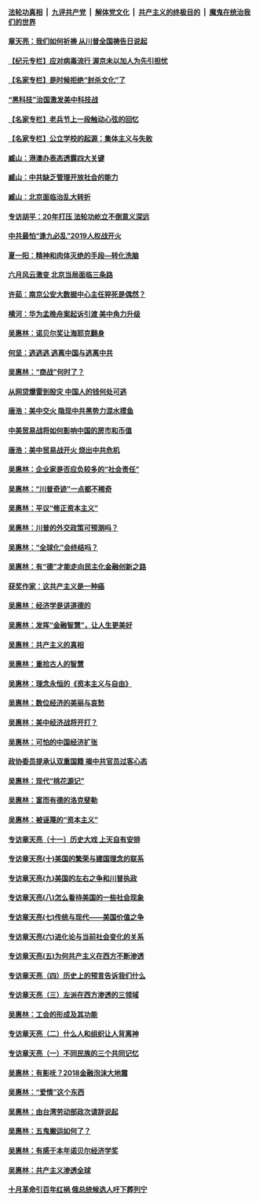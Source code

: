 ####  [法轮功真相](../../../../basic/blob/master/README.md?t=05140902) &nbsp;|&nbsp; [九评共产党](../../../../9ping.md/blob/master/README.md?t=05140902) &nbsp;|&nbsp; [解体党文化](../../../../jtdwh.md/blob/master/README.md?t=05140902)  &nbsp;|&nbsp; [共产主义的终极目的](../../../../gczydzjmd.md/blob/master/README.md?t=05140902) &nbsp;|&nbsp; [魔鬼在统治我们的世界](../../../../mgztzwmdsj.md/blob/master/README.md?t=05140902) 

#### [章天亮：我们如何祈祷 从川普全国祷告日说起](../pages/nsc423/n11944627.md?t=05140902) 

#### [【纪元专栏】应对病毒流行 渥京未以加人为先引担忧](../pages/nsc423/n11875714.md?t=05140902) 

#### [【名家专栏】是时候拒绝“封杀文化”了](../pages/nsc423/n11814093.md?t=05140902) 

#### [“黑科技”治国激发美中科技战](../pages/nsc423/n11638056.md?t=05140902) 

#### [【名家专栏】老兵节上一段触动心弦的回忆](../pages/nsc423/n11646016.md?t=05140902) 

#### [【名家专栏】公立学校的起源：集体主义与失败](../pages/nsc423/n11601833.md?t=05140902) 

#### [臧山：港澳办表态透露四大关键](../pages/nsc423/n11421628.md?t=05140902) 

#### [臧山：中共缺乏管理开放社会的能力](../pages/nsc423/n11407457.md?t=05140902) 

#### [臧山：北京面临治乱大转折](../pages/nsc423/n11406895.md?t=05140902) 

#### [专访胡平：20年打压 法轮功屹立不倒意义深远](../pages/nsc423/n11398800.md?t=05140902) 

#### [中共最怕“逢九必乱”2019人权战开火](../pages/nsc423/n11385248.md?t=05140902) 

#### [夏一阳：精神和肉体灭绝的手段—转化洗脑](../pages/nsc423/n11368250.md?t=05140902) 

#### [六月风云激变 北京当局面临三条路](../pages/nsc423/n11313668.md?t=05140902) 

#### [许茹：南京公安大数据中心主任猝死是偶然？](../pages/nsc423/n11064744.md?t=05140902) 

#### [横河：华为孟晚舟案起诉引渡 美中角力升级](../pages/nsc423/n11027230.md?t=05140902) 

#### [吴惠林：诺贝尔奖让海耶克翻身](../pages/nsc423/n10890049.md?t=05140902) 

#### [何坚：逃逃逃 逃离中国与逃离中共](../pages/nsc423/n10592891.md?t=05140902) 

#### [吴惠林：“商战”何时了？](../pages/nsc423/n10573558.md?t=05140902) 

#### [从网贷爆雷到股灾 中国人的钱何处可逃](../pages/nsc423/n10572800.md?t=05140902) 

#### [唐浩：美中交火 隐现中共黑势力混水摸鱼](../pages/nsc423/n10544040.md?t=05140902) 

#### [中美贸易战将如何影响中国的房市和币值](../pages/nsc423/n10543697.md?t=05140902) 

#### [唐浩：美中贸易战开火 烧出中共危机](../pages/nsc423/n10540126.md?t=05140902) 

#### [吴惠林：企业家是否应负较多的“社会责任”](../pages/nsc423/n10535022.md?t=05140902) 

#### [吴惠林：“川普奇迹”一点都不稀奇](../pages/nsc423/n10512808.md?t=05140902) 

#### [吴惠林：平议“修正资本主义”](../pages/nsc423/n10495724.md?t=05140902) 

#### [吴惠林：川普的外交政策可预测吗？](../pages/nsc423/n10462387.md?t=05140902) 

#### [吴惠林：“全球化”会终结吗？](../pages/nsc423/n10452838.md?t=05140902) 

#### [吴惠林：有“德”才能走向民主化金融创新之路](../pages/nsc423/n10432292.md?t=05140902) 

#### [获奖作家：这共产主义是一种癌](../pages/nsc423/n10431541.md?t=05140902) 

#### [吴惠林：经济学是讲道德的](../pages/nsc423/n10398014.md?t=05140902) 

#### [吴惠林：发挥“金融智慧”，让人生更美好](../pages/nsc423/n10375019.md?t=05140902) 

#### [吴惠林：共产主义的真相](../pages/nsc423/n10351394.md?t=05140902) 

#### [吴惠林：重拾古人的智慧](../pages/nsc423/n10337691.md?t=05140902) 

#### [吴惠林：理念永恒的《资本主义与自由》](../pages/nsc423/n10316274.md?t=05140902) 

#### [吴惠林：数位经济的美丽与哀愁](../pages/nsc423/n10292946.md?t=05140902) 

#### [吴惠林：美中经济战将开打？](../pages/nsc423/n10258825.md?t=05140902) 

#### [吴惠林：可怕的中国经济扩张](../pages/nsc423/n10219147.md?t=05140902) 

#### [政协委员提承认双重国籍 揭中共官员过客心态](../pages/nsc423/n10208809.md?t=05140902) 

#### [吴惠林：现代“桃花源记”](../pages/nsc423/n10185234.md?t=05140902) 

#### [吴惠林：富而有德的洛克斐勒](../pages/nsc423/n10142264.md?t=05140902) 

#### [吴惠林：被诬蔑的“资本主义”](../pages/nsc423/n10124816.md?t=05140902) 

#### [专访章天亮（十一）历史大戏 上天自有安排](../pages/nsc423/n10094905.md?t=05140902) 

#### [专访章天亮(十)美国的繁荣与建国理念的联系](../pages/nsc423/n10094899.md?t=05140902) 

#### [专访章天亮(九)美国的左右之争和川普执政](../pages/nsc423/n10094889.md?t=05140902) 

#### [专访章天亮(八)怎么看待美国的一些社会现象](../pages/nsc423/n10094857.md?t=05140902) 

#### [专访章天亮(七)传统与现代——美国价值之争](../pages/nsc423/n10093140.md?t=05140902) 

#### [专访章天亮(六)进化论与当前社会变化的关系](../pages/nsc423/n10092036.md?t=05140902) 

#### [专访章天亮(五)为何共产主义在西方不断渗透](../pages/nsc423/n10083620.md?t=05140902) 

#### [专访章天亮（四）历史上的预言告诉我们什么](../pages/nsc423/n10083606.md?t=05140902) 

#### [专访章天亮（三）左派在西方渗透的三领域](../pages/nsc423/n10081115.md?t=05140902) 

#### [吴惠林：工会的形成及其功能](../pages/nsc423/n10080633.md?t=05140902) 

#### [专访章天亮（二）什么人和组织让人背离神](../pages/nsc423/n10076637.md?t=05140902) 

#### [专访章天亮（一）不同民族的三个共同记忆](../pages/nsc423/n10074188.md?t=05140902) 

#### [吴惠林：有影呒？2018金融泡沫大地震](../pages/nsc423/n10040534.md?t=05140902) 

#### [吴惠林：“爱情”这个东西](../pages/nsc423/n10019423.md?t=05140902) 

#### [吴惠林：由台湾劳动部政次请辞说起](../pages/nsc423/n9979679.md?t=05140902) 

#### [吴惠林：五鬼搬运如何了？](../pages/nsc423/n9925338.md?t=05140902) 

#### [吴惠林：有感于本年诺贝尔经济学奖](../pages/nsc423/n9871883.md?t=05140902) 

#### [吴惠林：共产主义渗透全球](../pages/nsc423/n9812748.md?t=05140902) 

#### [十月革命引百年红祸 俄总统候选人吁下葬列宁](../pages/nsc423/n9810182.md?t=05140902) 

